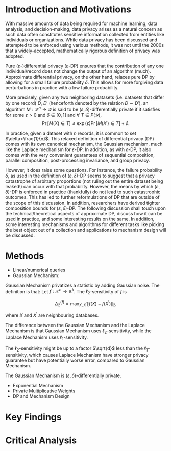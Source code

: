# Introduction and Motivations
With massive amounts of data being required for machine learning, data analysis, and decision-making, data privacy arises as a natural concern as such data often constitutes sensitive information collected from entities like individuals or organizations. While data privacy has been discussed and attempted to be enforced using various methods, it was not until the 2000s that a widely-accepted, mathematically rigorous definition of privacy was adopted.

Pure ($`\varepsilon`$-)differential privacy ($`\varepsilon`$-DP) ensures that the contribution of any one individual/record does not change the output of an algorithm (much). Approximate differential privacy, on the other hand, relaxes pure DP by allowing for a small failure probability $`\delta`$. This allows for more forgiving data perturbations in practice with a low failure probability.

More precisely, given any two neighboring datasets (i.e. datasets that differ by one record) $`D`$, $`D'`$ (henceforth denoted by the relation $`D\sim D'`$), an algorithm $`M:\mathcal{X}^n\to \mathcal{Y}`$ is said to be ($`\varepsilon,\delta`$)-differentially private if it satisfies for some $`\varepsilon>0`$ and $`\delta\in[0,1]`$ and $\forall\ T\in P(\mathcal{Y})$,
$$\Pr[M(X)\in T]\leq\exp(\varepsilon)\Pr[M(X')\in T] + \delta.$$

In practice, given a dataset with $`n`$ records, it is common to set $`\delta<\frac{1}{n}`$. This relaxed definition of differential privacy (DP) comes with its own canonical mechanism, the Gaussian mechanism, much like the Laplace mechanism for $`\varepsilon`$-DP. In addition, as with $`\varepsilon`$-DP, it also comes with the very convenient guarantees of sequential composition, parallel composition, post-processing invariance, and group privacy.

However, it does raise some questions. For instance, the failure probability $`\delta`$, as used in the definition of ($`\varepsilon,\delta`$)-DP seems to suggest that a privacy catastrophe of arbitrary proportions (not ruling out the entire dataset being leaked!) can occur with that probability. However, the means by which ($`\varepsilon,\delta`$)-DP is enforced in practice (thankfully) do not lead to such catastrophic outcomes. This has led to further reformulations of DP that are outside of the scope of this discussion. In addition, researchers have derived tighter composition bounds for ($`\varepsilon,\delta`$)-DP. The following discussion shall touch upon the technical/theoretical aspects of approximate DP, discuss how it can be used in practice, and some interesting results on the same. In addition, some interesting mechanisms and algorithms for different tasks like picking the best object out of a collection and applications to mechanism design will be discussed.

# Methods

- Linear/numerical queries
- Gaussian Mechanism:


Gaussian Mechanism privatizes a statistic by adding Gaussian noise. The definition is that: Let $f: \mathcal{X}^n \rightarrow \mathbb{R}^k$. The $\ell_2$-sensitivity of $f$ is

$$
\Delta_2^{(f)}=\max _{X, X^{\prime}}\left\|f(X)-f\left(X^{\prime}\right)\right\|_2,
$$
      
where $X$ and $X^{\prime}$ are neighbouring databases.

The difference between the Gaussian Mechanism and the Laplace Mechanism is that Gaussian Mechanism uses $\ell_2$-sensitivity, while the Laplace Mechanism uses $\ell_1$-sensitivity.

The $\ell_2$-sensitivity might be up to a factor $\sqrt{d}$ less than the $\ell_1$-sensitivity, which causes Laplace Mechanism have stronger privacy guarantee but have potentially worse error, compared to Gaussian Mechanism. 

The Gaussian Mechanism is $(\varepsilon, \delta)$-differentially private.

- Exponential Mechanism
- Private Multiplicative Weights
- DP and Mechanism Design

# Key Findings

# Critical Analysis
